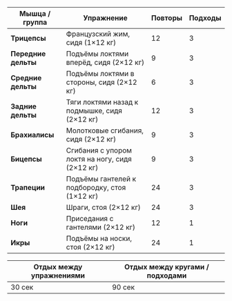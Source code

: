 | **Мышца / группа**  | **Упражнение**                                  | **Повторы** | **Подходы** |
| ------------------- | ----------------------------------------------- | ----------- | ----------- |
| **Трицепсы**        | Французский жим, сидя (1×12 кг)                 | 12          | 3           |
| **Передние дельты** | Подъёмы локтями вперёд, сидя (2×12 кг)          | 9           | 3           |
| **Средние дельты**  | Подъёмы локтями в стороны, сидя (2×12 кг)       | 6           | 3           |
| **Задние дельты**   | Тяги локтями назад к подмышке, сидя (2×12 кг)   | 12          | 3           |
| **Брахиалисы**      | Молотковые сгибания, сидя (2×12 кг)             | 9           | 3           |
| **Бицепсы**         | Сгибания с упором локтя на ногу, сидя (2×12 кг) | 9           | 3           |
| **Трапеции**        | Подъёмы гантелей к подбородку, стоя (1×12 кг)   | 24          | 3           |
| **Шея**             | Шраги, стоя (2×12 кг)                           | 24          | 3           |
| **Ноги**            | Приседания с гантелями (2×12 кг)                | 12          | 1           |
| **Икры**            | Подъёмы на носки, стоя (2×12 кг)                | 24          | 1           |

| **Отдых между упражнениями** | **Отдых между кругами / подходами** |
| ---------------------------- | ------------------------------------ |
| 30 сек                       | 90 сек                               |
